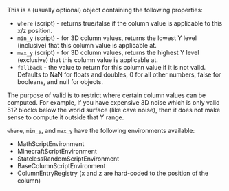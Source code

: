 This is a (usually optional) object containing the following properties:
* `where` (script) - returns true/false if the column value is applicable to this x/z position.
* `min_y` (script) - for 3D column values, returns the lowest Y level (inclusive) that this column value is applicable at.
* `max_y` (script) - for 3D column values, returns the highest Y level (exclusive) that this column value is applicable at.
* `fallback` - the value to return for this column value if it is not valid. Defaults to NaN for floats and doubles, 0 for all other numbers, false for booleans, and null for objects.

The purpose of valid is to restrict where certain column values can be computed. For example, if you have expensive 3D noise which is only valid 512 blocks below the world surface (like cave noise), then it does not make sense to compute it outside that Y range.

`where`, `min_y`, and `max_y` have the following environments available:
* MathScriptEnvironment
* MinecraftScriptEnvironment
* StatelessRandomScriptEnvironment
* BaseColumnScriptEnvironment
* ColumnEntryRegistry (x and z are hard-coded to the position of the column)